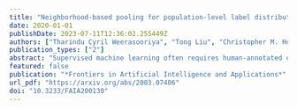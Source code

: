 ```yaml
---
title: "Neighborhood-based pooling for population-level label distribution learning"
date: 2020-01-01
publishDate: 2023-07-11T12:36:02.255449Z
authors: ["Tharindu Cyril Weerasooriya", "Tong Liu", "Christopher M. Homan"]
publication_types: ["2"]
abstract: "Supervised machine learning often requires human-annotated data. While annotator disagreement is typically interpreted as evidence of noise, population-level label distribution learning (PLDL) treats the collection of annotations for each data item as a sample of the opinions of a population of human annotators, among whom disagreement may be proper and expected, even with no noise present. From this perspective, a typical training set may contain a large number of very small-sized samples, one for each data item, none of which, by itself, is large enough to be considered representative of the underlying population's beliefs about that item. We propose an algorithmic framework and new statistical tests for PLDL that account for sampling size. We apply them to previously proposed methods for sharing labels across similar data items. We also propose new approaches for label sharing, which we call neighborhood-based pooling."
featured: false
publication: "*Frontiers in Artificial Intelligence and Applications*"
url_pdf: "https://arxiv.org/abs/2003.07406"
doi: "10.3233/FAIA200130"
---
```


